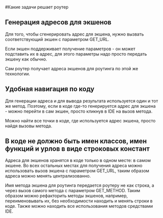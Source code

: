 #Какие задачи решает роутер

## Генерация адресов для экшенов
Для того, чтобы сгенерировать адрес для экшена, нужно вызвать соответствующий экшен с параметром GET_URL.

Если экшен поддерживает получение параметров - он может подставить их в адрес, для этого параметры надо просто передать экшену как обычно.

Сам роутер получает адреса экшенов для роутинга по этой же технологии.

## Удобная навигация по коду
Для генерации адреса и для вывода результата используется один и тот же метод. Поэтому, если в коде где-то генерируется адрес для экшена - можно перейти в сам экшен, просто кликнув в IDE на вызов метода.

Можно найти все точки в коде, где используется адрес экшена, просто найдя вызовы метода.

## В коде не должно быть имен классов, имен функций и урлов в виде строковых констант
Адреса для экшенов хранятся в коде только в одном месте: в самом экшене. Во всех остальных местах для получения адреса можно использовать вызов экшена с параметром GET_URL, таким образом адреса можно менять централизованно.

Имя метода экшена для роутинга передается роутеру не как строка, а через вызов самого метода с параметром GET_METHOD. Таким образом можно рефакторить методы экшенов, например, переименовывать их, без необходимости находить и менять строки в коде. Также можно находить все использования методов средствами IDE.